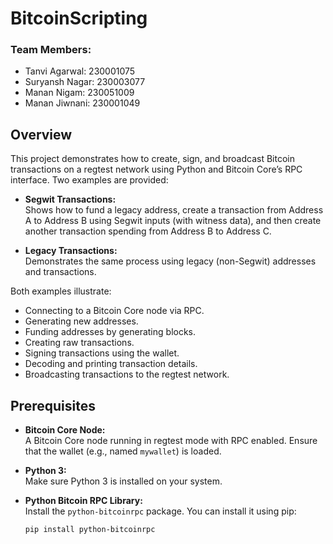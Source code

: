 # BitcoinScripting

### Team Members:
- Tanvi Agarwal: 230001075
- Suryansh Nagar: 230003077
- Manan Nigam: 230051009
- Manan Jiwnani: 230001049

## Overview

This project demonstrates how to create, sign, and broadcast Bitcoin transactions on a regtest network using Python and Bitcoin Core’s RPC interface. Two examples are provided:

- **Segwit Transactions:**  
  Shows how to fund a legacy address, create a transaction from Address A to Address B using Segwit inputs (with witness data), and then create another transaction spending from Address B to Address C.

- **Legacy Transactions:**  
  Demonstrates the same process using legacy (non-Segwit) addresses and transactions.

Both examples illustrate:
- Connecting to a Bitcoin Core node via RPC.
- Generating new addresses.
- Funding addresses by generating blocks.
- Creating raw transactions.
- Signing transactions using the wallet.
- Decoding and printing transaction details.
- Broadcasting transactions to the regtest network.

## Prerequisites

- **Bitcoin Core Node:**  
  A Bitcoin Core node running in regtest mode with RPC enabled. Ensure that the wallet (e.g., named `mywallet`) is loaded.
  
- **Python 3:**  
  Make sure Python 3 is installed on your system.
  
- **Python Bitcoin RPC Library:**  
  Install the `python-bitcoinrpc` package. You can install it using pip:
  ```bash
  pip install python-bitcoinrpc
